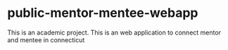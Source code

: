 # public-mentor-mentee-webapp
This is an academic project. This is an web application to connect mentor and mentee in connecticut
